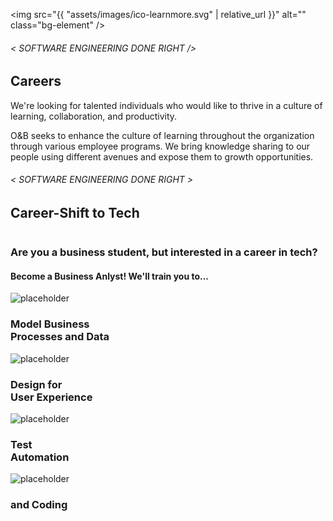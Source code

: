 <!-- ---
layout:       default
class:        careers
titles:       "O&B Career | Career-Shift to Tech"
title:        "Java Developer Philippines | Careers"
photo: "https://www.orangeandbronze.com/assets/images/advisory-services-fblinkpost-photo.png"
description:  From database/application optimization, to Agile Transformation, to rescuing troubled projects, O&B has applied its experience to helping organizations and teams overcome their temporary roadblocks.
date:         2018-04-03 16:43:00 +0800
categories:   careers
--- -->

<section class="section-header">

  <img src="{{ "assets/images/ico-learnmore.svg" | relative_url }}" alt="" class="bg-element" />

  <div class="container">
      <div class="row">
          <div class="col-sm-12 col-md-8 col-lg-7 col-xl-7">
              <H6>
                  &lt; SOFTWARE ENGINEERING DONE RIGHT /&gt;
              </H6>
              <H1>Careers</H1>
              <p>
                  We're looking for talented individuals who would like to thrive in a culture of learning, collaboration, and productivity.
              </p>
              <p>
                  O&B seeks to enhance the culture of learning throughout the organization through various employee programs. We bring knowledge sharing to our people using different avenues and expose them to growth opportunities.
              </p>
          </div>
          <div class="col-xs-12 col-sm-6">
          </div>
      </div>
  </div>
</section>

  <section id="trainingtracks" class="section-trainingtracks">
  <div class="container">
    <div id="serviceContent3" class="section-content">
  <div class="section-title">
    <H6>
      &lt; SOFTWARE ENGINEERING DONE RIGHT &gt;
    </H6>
    <H2>Career-Shift to Tech</H2>
    <img class="bg" src="{{ "assets/images/title-services.png" | relative_url }}" alt="" />
  </div>
  <div class="row mb20">
    <div class="col-12">
      <h3>Are you a business student, but interested in a career in tech?</h3>
      <h4>Become a Business Anlyst! We'll train you to...</h4>
    </div>
  </div>

  <div class="row mb20">
    <div class="col-4 d-none d-sm-block text-right">
      <img src="{{ "assets/images/ModelBusinessProcessesAndData2.png" | relative_url }}" class="img-fluid feature-ico" alt="placeholder" />
    </div>
    <div class="col-sm-8 col-lg-7">
      <H3 class="H3-career-shift">Model Business <br />Processes and Data</H3>
    </div>
  </div>

  <div class="row mb20">
    <div class="col-4 d-none d-sm-block text-right">
      <img src="{{ "assets/images/UXDesign.png" | relative_url }}" class="img-fluid feature-ico" alt="placeholder" />
    </div>
    <div class="col-sm-8 col-lg-7">
      <H3 class="H3-career-shift">Design for <br />User Experience</H3>
    </div>
  </div>

  <div class="row mb20">
    <div class="col-4 d-none d-sm-block text-right">
      <img src="{{ "assets/images/TestingStrategies.png" | relative_url }}" class="img-fluid feature-ico" alt="placeholder" />
    </div>
    <div class="col-sm-8 col-lg-7">
      <H3 class="H3-career-shift">Test <br />Automation</H3>
    </div>
  </div>

  <div class="row mb20">
    <div class="col-4 d-none d-sm-block text-right">
      <img src="{{ "assets/images/Coding.png" | relative_url }}" class="img-fluid feature-ico" alt="placeholder" />
    </div>
    <div class="col-sm-8 col-lg-7">
      <H3 class="H3-career-shift">and Coding</H3>
    </div>
  </div>
  </div>



  